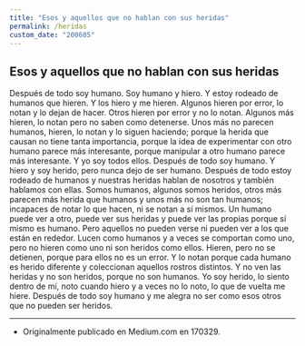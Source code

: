 ```yaml
---
title: "Esos y aquellos que no hablan con sus heridas"
permalink: /heridas
custom_date: "200605"
---
```


## Esos y aquellos que no hablan con sus heridas

Después de todo soy humano. Soy humano y hiero. Y estoy rodeado de humanos que hieren. Y los hiero y me hieren. Algunos hieren por error, lo notan y lo dejan de hacer. Otros hieren por error y no lo notan. Algunos más hieren, lo notan pero no saben como detenerse. Unos más no parecen humanos, hieren, lo notan y lo siguen haciendo; porque la herida que causan no tiene tanta importancia, porque la idea de experimentar con otro humano parece más interesante, porque manipular a otro humano parece más interesante. Y yo soy todos ellos. Después de todo soy humano. Y hiero y soy herido, pero nunca dejo de ser humano. Después de todo estoy rodeado de humanos y nuestras heridas hablan de nosotros y también hablamos con ellas. Somos humanos, algunos somos heridos, otros más parecen más herida que humanos y unos más no son tan humanos; incapaces de notar lo que hacen, ni se notan a sí mismos. Un humano puede ver a otro, puede ver sus heridas y puede ver las propias porque sí mismo es humano. Pero aquellos no pueden verse ni pueden ver a los que están en rededor. Lucen como humanos y a veces se comportan como uno, pero no hieren como uno ni son heridos como ellos. Hieren, pero no se detienen, porque para ellos no es un error. Y lo notan porque cada humano es herido diferente y coleccionan aquellos rostros distintos. Y no ven las heridas y no son heridos, porque no son humanos. Yo soy herido, lo siento dentro de mí, noto cuando hiero y a veces no lo noto, lo que de vuelta me hiere. Después de todo soy humano y me alegra no ser como esos otros que no pueden ser heridos.

---

- Originalmente publicado en Medium.com en 170329.
